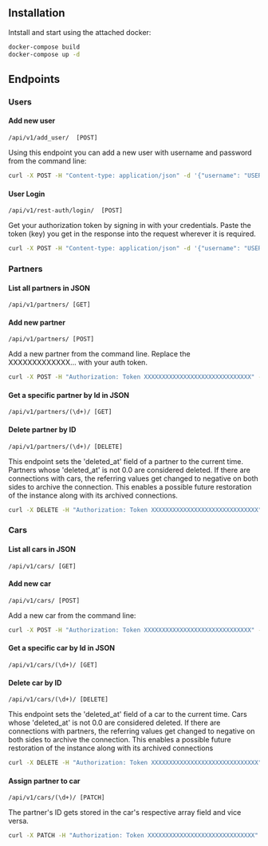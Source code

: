 ## Installation

Intstall and start using the attached docker:

```bash
docker-compose build
docker-compose up -d
```

## Endpoints

### Users

#### Add new user

`/api/v1/add_user/  [POST]` 

Using this endpoint you can add a new user with username and password from the command line:

```bash
curl -X POST -H "Content-type: application/json" -d '{"username": "USERNAME", "password": "PASSWORD"}' 'http://127.0.0.1:8000/api/v1/add_user/'
```

#### User Login

`/api/v1/rest-auth/login/  [POST]` 

Get your authorization token by signing in with your credentials. Paste the token (key) you get in the response into the request wherever it is required.

```bash
curl -X POST -H "Content-type: application/json" -d '{"username": "USERNAME", "password": "PASSWORD"}' 'http://127.0.0.1:8000/api/v1/rest-auth/login/'
```


### Partners

#### List all partners in JSON

`/api/v1/partners/ [GET]`

#### Add new partner

`/api/v1/partners/ [POST]`

Add a new partner from the command line. Replace the XXXXXXXXXXXXX... with your auth token.

```bash
curl -X POST -H "Authorization: Token XXXXXXXXXXXXXXXXXXXXXXXXXXXXXX" -H "Content-type: application/json" -d '{"name": "NAME", "city": "CITY", "address": "ADDRESS", "company_name": "COMPANY_NAME"}' 'http://127.0.0.1:8000/api/v1/partners/'
```

#### Get a specific partner by Id in JSON

`/api/v1/partners/(\d+)/ [GET]`

#### Delete partner by ID

`/api/v1/partners/(\d+)/ [DELETE]`

This endpoint sets the 'deleted_at' field of a partner to the current time. Partners whose 'deleted_at' is not 0.0 are considered deleted.
If there are connections with cars, the referring values get changed to negative on both sides to archive the connection.
This enables a possible future restoration of the instance along with its archived connections. 

```bash
curl -X DELETE -H "Authorization: Token XXXXXXXXXXXXXXXXXXXXXXXXXXXXXX" 'http://127.0.0.1:8000/api/v1/partners/ID/'
```

### Cars

#### List all cars in JSON

`/api/v1/cars/ [GET]`

#### Add new car

`/api/v1/cars/ [POST]`

Add a new car from the command line:

```bash
curl -X POST -H "Authorization: Token XXXXXXXXXXXXXXXXXXXXXXXXXXXXXX" -H "Content-type: application/json" -d '{"average_fuel": NUM, "driver": "DRIVER", "owner": "OWNER", "type": "pr"/"co"}' 'http://127.0.0.1:8000/api/v1/cars/'
```

#### Get a specific car by Id in JSON

`/api/v1/cars/(\d+)/ [GET]`

#### Delete car by ID

`/api/v1/cars/(\d+)/ [DELETE]`

This endpoint sets the 'deleted_at' field of a car to the current time. Cars whose 'deleted_at' is not 0.0 are considered deleted.
If there are connections with partners, the referring values get changed to negative on both sides to archive the connection.
This enables a possible future restoration of the instance along with its archived connections

```bash
curl -X DELETE -H "Authorization: Token XXXXXXXXXXXXXXXXXXXXXXXXXXXXXX" 'http://127.0.0.1:8000/api/v1/cars/ID/'
```

#### Assign partner to car

`/api/v1/cars/(\d+)/ [PATCH]`

The partner's ID gets stored in the car's respective array field and vice versa.

```bash
curl -X PATCH -H "Authorization: Token XXXXXXXXXXXXXXXXXXXXXXXXXXXXXX" -H "Content-type: application/json" -d '{"partner": PARTNER_ID}' 'http://127.0.0.1:8000/api/v1/cars/ID/'
```